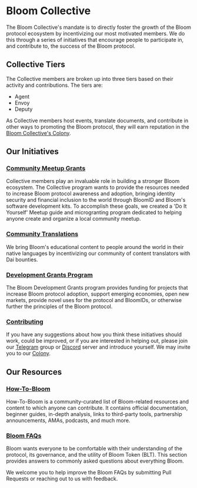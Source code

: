 # Bloom Collective

The Bloom Collective's mandate is to directly foster the growth of the Bloom protocol ecosystem by incentivizing our most motivated members. We do this through a series of initiatives that encourage people to participate in, and contribute to, the success of the Bloom protocol.

## Collective Tiers

The Collective members are broken up into three tiers based on their activity and contributions. The tiers are:

- Agent
- Envoy
- Deputy

As Collective members host events, translate documents, and contribute in other ways to promoting the Bloom protocol, they will earn reputation in the [Bloom Collective's Colony](https://colony.io/colony/bloomcollective).

## Our Initiatives

### [Community Meetup Grants](meetups/README.md)

Collective members play an invaluable role in building a stronger Bloom ecosystem. The Collective program wants to provide the resources needed to increase Bloom protocol awareness and adoption, bringing identity security and financial inclusion to the world through BloomID and Bloom's software development kits. To accomplish these goals, we created a 'Do It Yourself' Meetup guide and microgranting program dedicated to helping anyone create and organize a local community meetup.

### [Community Translations](translations/README.md)

We bring Bloom's educational content to people around the world in their native languages by incentivizing our community of content translators with Dai bounties.

### [Development Grants Program](grants/README.md)

The Bloom Development Grants program provides funding for projects that increase Bloom protocol adoption, support emerging economies, open new markets, provide novel uses for the protocol and BloomIDs, or otherwise further the principles of the Bloom protocol.

### [Contributing](contributing/README.md)

If you have any suggestions about how you think these initiatives should work, could be improved, or if you are interested in helping out, please join our [Telegram](https://t.me/bloomprotocol) group or [Discord](https://discord.gg/Dgk2shG) server and introduce yourself. We may invite you to our [Colony](https://colony.io/colony/bloomcollective).

## Our Resources

### [How-To-Bloom](how-to-bloom/README.md)

How-To-Bloom is a community-curated list of Bloom-related resources and content to which anyone can contribute. It contains official documentation, beginner guides, in-depth analysis, links to third-party tools, partnership announcements, AMAs, podcasts, and much more.

### [Bloom FAQs](faqs/README.md)

Bloom wants everyone to be comfortable with their understanding of the protocol, its governance, and the utility of Bloom Token (BLT). This section provides answers to commonly asked questions about everything Bloom.

We welcome you to help improve the Bloom FAQs by submitting Pull Requests or reaching out to us with feedback.
